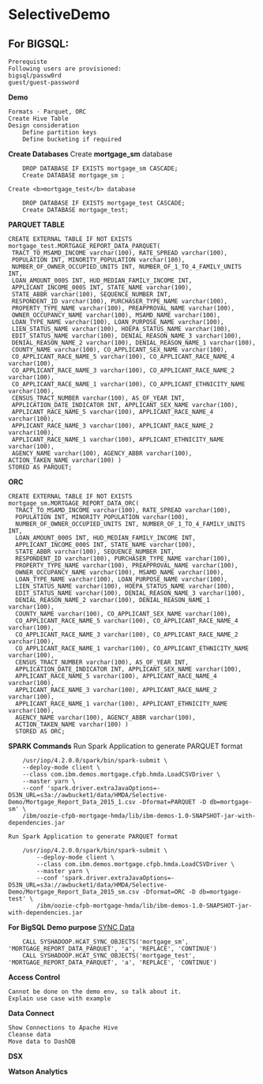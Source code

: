 # SelectiveDemo

## For BIGSQL: ##

    Prerequiste
    Following users are provisioned:
    bigsql/passw0rd
    guest/guest-password

<b>Demo</b>
            
    Formats - Parquet, ORC
    Create Hive Table
    Design consideration
        Define partition keys
        Define bucketing if required


<b>Create Databases</b>
    Create <b>mortgage_sm</b> database

        DROP DATABASE IF EXISTS mortgage_sm CASCADE;
        Create DATABASE mortgage_sm ;
    
    Create <b>mortgage_test</b> database

        DROP DATABASE IF EXISTS mortgage_test CASCADE;
        Create DATABASE mortgage_test;


<b>PARQUET TABLE</b>

    CREATE EXTERNAL TABLE IF NOT EXISTS mortgage_test.MORTGAGE_REPORT_DATA_PARQUET(
     TRACT_TO_MSAMD_INCOME varchar(100), RATE_SPREAD varchar(100),
     POPULATION INT, MINORITY_POPULATION varchar(100),
     NUMBER_OF_OWNER_OCCUPIED_UNITS INT, NUMBER_OF_1_TO_4_FAMILY_UNITS INT,
     LOAN_AMOUNT_000S INT, HUD_MEDIAN_FAMILY_INCOME INT,
     APPLICANT_INCOME_000S INT, STATE_NAME varchar(100),
     STATE_ABBR varchar(100), SEQUENCE_NUMBER INT,
     RESPONDENT_ID varchar(100), PURCHASER_TYPE_NAME varchar(100),
     PROPERTY_TYPE_NAME varchar(100), PREAPPROVAL_NAME varchar(100),
     OWNER_OCCUPANCY_NAME varchar(100), MSAMD_NAME varchar(100),
     LOAN_TYPE_NAME varchar(100), LOAN_PURPOSE_NAME varchar(100),
     LIEN_STATUS_NAME varchar(100), HOEPA_STATUS_NAME varchar(100),
     EDIT_STATUS_NAME varchar(100), DENIAL_REASON_NAME_3 varchar(100),
     DENIAL_REASON_NAME_2 varchar(100), DENIAL_REASON_NAME_1 varchar(100),
     COUNTY_NAME varchar(100), CO_APPLICANT_SEX_NAME varchar(100),
     CO_APPLICANT_RACE_NAME_5 varchar(100), CO_APPLICANT_RACE_NAME_4 varchar(100),
     CO_APPLICANT_RACE_NAME_3 varchar(100), CO_APPLICANT_RACE_NAME_2 varchar(100),
     CO_APPLICANT_RACE_NAME_1 varchar(100), CO_APPLICANT_ETHNICITY_NAME varchar(100),
     CENSUS_TRACT_NUMBER varchar(100), AS_OF_YEAR INT,
     APPLICATION_DATE_INDICATOR INT, APPLICANT_SEX_NAME varchar(100),
     APPLICANT_RACE_NAME_5 varchar(100), APPLICANT_RACE_NAME_4 varchar(100),
     APPLICANT_RACE_NAME_3 varchar(100), APPLICANT_RACE_NAME_2 varchar(100),
     APPLICANT_RACE_NAME_1 varchar(100), APPLICANT_ETHNICITY_NAME varchar(100),
     AGENCY_NAME varchar(100), AGENCY_ABBR varchar(100),
    ACTION_TAKEN_NAME varchar(100) )
    STORED AS PARQUET;

<b>ORC</b>
    
    CREATE EXTERNAL TABLE IF NOT EXISTS mortgage_sm.MORTGAGE_REPORT_DATA_ORC(
      TRACT_TO_MSAMD_INCOME varchar(100), RATE_SPREAD varchar(100),
      POPULATION INT, MINORITY_POPULATION varchar(100),
      NUMBER_OF_OWNER_OCCUPIED_UNITS INT, NUMBER_OF_1_TO_4_FAMILY_UNITS INT,
      LOAN_AMOUNT_000S INT, HUD_MEDIAN_FAMILY_INCOME INT,
      APPLICANT_INCOME_000S INT, STATE_NAME varchar(100),
      STATE_ABBR varchar(100), SEQUENCE_NUMBER INT,
      RESPONDENT_ID varchar(100), PURCHASER_TYPE_NAME varchar(100),
      PROPERTY_TYPE_NAME varchar(100), PREAPPROVAL_NAME varchar(100),
      OWNER_OCCUPANCY_NAME varchar(100), MSAMD_NAME varchar(100),
      LOAN_TYPE_NAME varchar(100), LOAN_PURPOSE_NAME varchar(100),
      LIEN_STATUS_NAME varchar(100), HOEPA_STATUS_NAME varchar(100),
      EDIT_STATUS_NAME varchar(100), DENIAL_REASON_NAME_3 varchar(100),
      DENIAL_REASON_NAME_2 varchar(100), DENIAL_REASON_NAME_1 varchar(100),
      COUNTY_NAME varchar(100), CO_APPLICANT_SEX_NAME varchar(100),
      CO_APPLICANT_RACE_NAME_5 varchar(100), CO_APPLICANT_RACE_NAME_4 varchar(100),
      CO_APPLICANT_RACE_NAME_3 varchar(100), CO_APPLICANT_RACE_NAME_2 varchar(100),
      CO_APPLICANT_RACE_NAME_1 varchar(100), CO_APPLICANT_ETHNICITY_NAME varchar(100),
      CENSUS_TRACT_NUMBER varchar(100), AS_OF_YEAR INT,
      APPLICATION_DATE_INDICATOR INT, APPLICANT_SEX_NAME varchar(100),
      APPLICANT_RACE_NAME_5 varchar(100), APPLICANT_RACE_NAME_4 varchar(100),
      APPLICANT_RACE_NAME_3 varchar(100), APPLICANT_RACE_NAME_2 varchar(100),
      APPLICANT_RACE_NAME_1 varchar(100), APPLICANT_ETHNICITY_NAME varchar(100),
      AGENCY_NAME varchar(100), AGENCY_ABBR varchar(100),
      ACTION_TAKEN_NAME varchar(100) )
      STORED AS ORC;

<b>SPARK Commands</b>
    Run Spark Application to generate PARQUET format
    
        /usr/iop/4.2.0.0/spark/bin/spark-submit \
        --deploy-mode client \
        --class com.ibm.demos.mortgage.cfpb.hmda.LoadCSVDriver \
        --master yarn \
        --conf 'spark.driver.extraJavaOptions=-DS3N_URL=s3a://awbucket1/data/HMDA/Selective-Demo/Mortgage_Report_Data_2015_1.csv -Dformat=PARQUET -D db=mortgage-sm' \
        /ibm/oozie-cfpb-mortgage-hmda/lib/ibm-demos-1.0-SNAPSHOT-jar-with-dependencies.jar

    Run Spark Application to generate PARQUET format
    
        /usr/iop/4.2.0.0/spark/bin/spark-submit \
            --deploy-mode client \
            --class com.ibm.demos.mortgage.cfpb.hmda.LoadCSVDriver \
            --master yarn \
            --conf 'spark.driver.extraJavaOptions=-DS3N_URL=s3a://awbucket1/data/HMDA/Selective-Demo/Mortgage_Report_Data_2015_sm.csv -Dformat=ORC -D db=mortgage-test' \
            /ibm/oozie-cfpb-mortgage-hmda/lib/ibm-demos-1.0-SNAPSHOT-jar-with-dependencies.jar


<b>For BigSQL Demo purpose </b>
    <u>SYNC Data</u>
    
        CALL SYSHADOOP.HCAT_SYNC_OBJECTS('mortgage_sm', 'MORTGAGE_REPORT_DATA_PARQUET', 'a', 'REPLACE', 'CONTINUE')
        CALL SYSHADOOP.HCAT_SYNC_OBJECTS('mortgage_test', 'MORTGAGE_REPORT_DATA_PARQUET', 'a', 'REPLACE', 'CONTINUE')

<b>Access Control</b>
    
    Cannot be done on the demo env, so talk about it.
    Explain use case with example

<b>Data Connect</b>
    
    Show Connections to Apache Hive
    Cleanse data
    Move data to DashDB

<b>DSX</b>

<b>Watson Analytics</b>

